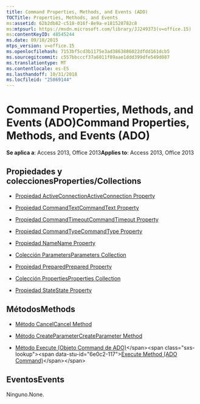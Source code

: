 ```yaml
---
title: Command Properties, Methods, and Events (ADO)
TOCTitle: Properties, Methods, and Events
ms:assetid: 62b2db82-c518-016f-8e9a-e181528782c8
ms:mtpsurl: https://msdn.microsoft.com/library/JJ249373(v=office.15)
ms:contentKeyID: 48545244
ms.date: 09/18/2015
mtps_version: v=office.15
ms.openlocfilehash: 7153bf5cd3b1175e3ad3863886022dfdd161dcb5
ms.sourcegitcommit: c557bbcccf37a6011f89aae1ddd399dfe549d087
ms.translationtype: MT
ms.contentlocale: es-ES
ms.lasthandoff: 10/31/2018
ms.locfileid: "25869144"
---
```

# <a name="command-properties-methods-and-events-ado"></a><span data-ttu-id="6e0c2-102">Command Properties, Methods, and Events (ADO)</span><span class="sxs-lookup"><span data-stu-id="6e0c2-102">Command Properties, Methods, and Events (ADO)</span></span>


<span data-ttu-id="6e0c2-103">**Se aplica a**: Access 2013, Office 2013</span><span class="sxs-lookup"><span data-stu-id="6e0c2-103">**Applies to**: Access 2013, Office 2013</span></span>

## <a name="propertiescollections"></a><span data-ttu-id="6e0c2-104">Propiedades y colecciones</span><span class="sxs-lookup"><span data-stu-id="6e0c2-104">Properties/Collections</span></span>

- [<span data-ttu-id="6e0c2-105">Propiedad ActiveConnection</span><span class="sxs-lookup"><span data-stu-id="6e0c2-105">ActiveConnection Property</span></span>](activeconnection-property-ado.md)

- [<span data-ttu-id="6e0c2-106">Propiedad CommandText</span><span class="sxs-lookup"><span data-stu-id="6e0c2-106">CommandText Property</span></span>](commandtext-property-ado.md)

- [<span data-ttu-id="6e0c2-107">Propiedad CommandTimeout</span><span class="sxs-lookup"><span data-stu-id="6e0c2-107">CommandTimeout Property</span></span>](commandtimeout-property-ado.md)

- [<span data-ttu-id="6e0c2-108">Propiedad CommandType</span><span class="sxs-lookup"><span data-stu-id="6e0c2-108">CommandType Property</span></span>](commandtype-property-ado.md)

- [<span data-ttu-id="6e0c2-109">Propiedad Name</span><span class="sxs-lookup"><span data-stu-id="6e0c2-109">Name Property</span></span>](name-property-ado.md)

- [<span data-ttu-id="6e0c2-110">Colección Parameters</span><span class="sxs-lookup"><span data-stu-id="6e0c2-110">Parameters Collection</span></span>](parameters-collection-ado.md)

- [<span data-ttu-id="6e0c2-111">Propiedad Prepared</span><span class="sxs-lookup"><span data-stu-id="6e0c2-111">Prepared Property</span></span>](prepared-property-ado.md)

- [<span data-ttu-id="6e0c2-112">Colección Properties</span><span class="sxs-lookup"><span data-stu-id="6e0c2-112">Properties Collection</span></span>](properties-collection-ado.md)

- [<span data-ttu-id="6e0c2-113">Propiedad State</span><span class="sxs-lookup"><span data-stu-id="6e0c2-113">State Property</span></span>](state-property-ado.md)

## <a name="methods"></a><span data-ttu-id="6e0c2-114">Métodos</span><span class="sxs-lookup"><span data-stu-id="6e0c2-114">Methods</span></span>

- [<span data-ttu-id="6e0c2-115">Método Cancel</span><span class="sxs-lookup"><span data-stu-id="6e0c2-115">Cancel Method</span></span>](cancel-method-ado.md)

- [<span data-ttu-id="6e0c2-116">Método CreateParameter</span><span class="sxs-lookup"><span data-stu-id="6e0c2-116">CreateParameter Method</span></span>](createparameter-method-ado.md)

- <span data-ttu-id="6e0c2-117">[Método Execute (Objeto Command de ADO)](https://msdn.microsoft.com/library/jj248785\(v=office.15\))</span><span class="sxs-lookup"><span data-stu-id="6e0c2-117">[Execute Method (ADO Command)](https://msdn.microsoft.com/library/jj248785\(v=office.15\))</span></span>

## <a name="events"></a><span data-ttu-id="6e0c2-118">Eventos</span><span class="sxs-lookup"><span data-stu-id="6e0c2-118">Events</span></span>

<span data-ttu-id="6e0c2-119">Ninguno.</span><span class="sxs-lookup"><span data-stu-id="6e0c2-119">None.</span></span>

